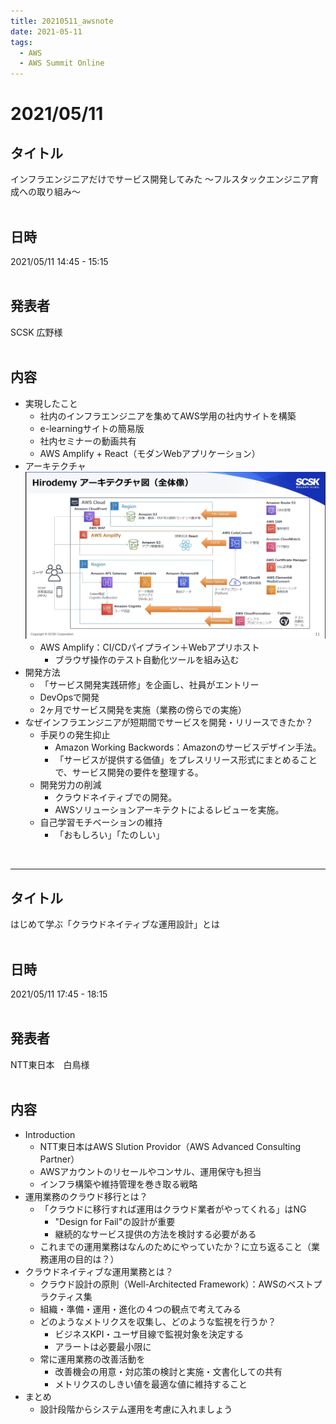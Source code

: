 ```yaml
---
title: 20210511_awsnote
date: 2021-05-11
tags:
  - AWS
  - AWS Summit Online
---
```

# 2021/05/11
## タイトル
インフラエンジニアだけでサービス開発してみた ～フルスタックエンジニア育成への取り組み～  
<br>

## 日時
2021/05/11 14:45 - 15:15  
<br>

## 発表者
SCSK 広野様  
<br>

## 内容
- 実現したこと
  - 社内のインフラエンジニアを集めてAWS学用の社内サイトを構築
  - e-learningサイトの簡易版
  - 社内セミナーの動画共有
  - AWS Amplify + React（モダンWebアプリケーション）
- アーキテクチャ
![](./images/onlinesummit_20210511_1.png)
  - AWS Amplify：CI/CDパイプライン＋Webアプリホスト
    - ブラウザ操作のテスト自動化ツールを組み込む
- 開発方法
  - 「サービス開発実践研修」を企画し、社員がエントリー
  - DevOpsで開発
  - 2ヶ月でサービス開発を実施（業務の傍らでの実施）
- なぜインフラエンジニアが短期間でサービスを開発・リリースできたか？
  - 手戻りの発生抑止
    - Amazon Working Backwords：Amazonのサービスデザイン手法。
    - 「サービスが提供する価値」をプレスリリース形式にまとめることで、サービス開発の要件を整理する。
  - 開発労力の削減
    - クラウドネイティブでの開発。
    - AWSソリューションアーキテクトによるレビューを実施。
  - 自己学習モチベーションの維持
    - 「おもしろい」「たのしい」
<br>

---

## タイトル
はじめて学ぶ「クラウドネイティブな運用設計」とは  
<br>

## 日時
2021/05/11 17:45 - 18:15  
<br>

## 発表者
NTT東日本　白鳥様  
<br>

## 内容
- Introduction
  - NTT東日本はAWS Slution Providor（AWS Advanced Consulting Partner）
  - AWSアカウントのリセールやコンサル、運用保守も担当
  - インフラ構築や維持管理を巻き取る戦略
- 運用業務のクラウド移行とは？
  - 「クラウドに移行すれば運用はクラウド業者がやってくれる」はNG
    - "Design for Fail"の設計が重要
    - 継続的なサービス提供の方法を検討する必要がある
  - これまでの運用業務はなんのためにやっていたか？に立ち返ること（業務運用の目的は？）
- クラウドネイティブな運用業務とは？
  - クラウド設計の原則（Well-Architected Framework）：AWSのベストプラクティス集
  - 組織・準備・運用・進化の４つの観点で考えてみる
  - どのようなメトリクスを収集し、どのような監視を行うか？
    - ビジネスKPI・ユーザ目線で監視対象を決定する
    - アラートは必要最小限に
  - 常に運用業務の改善活動を
    - 改善機会の用意・対応策の検討と実施・文書化しての共有
    - メトリクスのしきい値を最適な値に維持すること
- まとめ
  - 設計段階からシステム運用を考慮に入れましょう